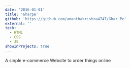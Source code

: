 ```yaml
---
date: '2016-01-01'
title: 'Gharpe'
github: 'https://github.com/ananthakrishna4747/Ghar_Pe'
external: ''
tech:
  - HTML
  - CSS
  - JS
showInProjects: true
---
```


A sinple e-commerce Website to order things online
